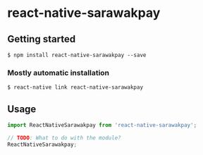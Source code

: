 # react-native-sarawakpay

## Getting started

`$ npm install react-native-sarawakpay --save`

### Mostly automatic installation

`$ react-native link react-native-sarawakpay`

## Usage
```javascript
import ReactNativeSarawakpay from 'react-native-sarawakpay';

// TODO: What to do with the module?
ReactNativeSarawakpay;
```
